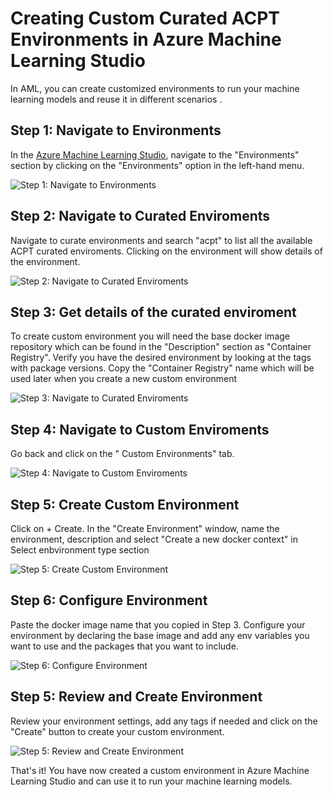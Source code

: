 # Creating Custom Curated ACPT Environments in Azure Machine Learning Studio

In AML, you can create customized environments to run your machine learning models and reuse it in different scenarios . 


## Step 1: Navigate to Environments

In the [Azure Machine Learning Studio](https://ml.azure.com/registries/environments), navigate to the "Environments" section by clicking on the "Environments" option in the left-hand menu.

![Step 1: Navigate to Environments](media/navigate-to-environments.png) 

## Step 2: Navigate to Curated Enviroments

Navigate to curate environments and search "acpt" to list all the available ACPT curated enviroments. Clicking on the environment will show details of the environment. 

![Step 2: Navigate to Curated Enviroments](media/navigate-to-curated-environments.png) 

## Step 3: Get details of the curated enviroment

To create custom environment you will need the base docker image repository which can be found in the "Description" section as "Container Registry". Verify you have the desired environment by looking at the tags with package versions. Copy the "Container Registry" name which will be used later when you create a new custom environment

![Step 3: Navigate to Curated Enviroments](media/get_details-curated-environments.png) 

## Step 4: Navigate to Custom Enviroments

Go back and click on the " Custom Environments" tab.

![Step 4: Navigate to Custom Enviroments](media/navigate-to-custom-environments.png)

## Step 5: Create Custom Environment 

Click on + Create.
In the "Create Environment" window, name the environment, description and select "Create a new docker context" in Select enbvironment type section

![Step 5: Create Custom Environment](media/create-environment-window.png)

## Step 6: Configure Environment

Paste the docker image name that you copied in Step 3. Configure your environment by declaring the base image and add any env variables you want to use and the packages that you want to include.

![Step 6: Configure Environment](media/configure-environment.png)

## Step 5: Review and Create Environment

Review your environment settings, add any tags if needed and click on the "Create" button to create your custom environment.

![Step 5: Review and Create Environment](media/create-environment.png)

That's it! You have now created a custom environment in Azure Machine Learning Studio and can use it to run your machine learning models.
